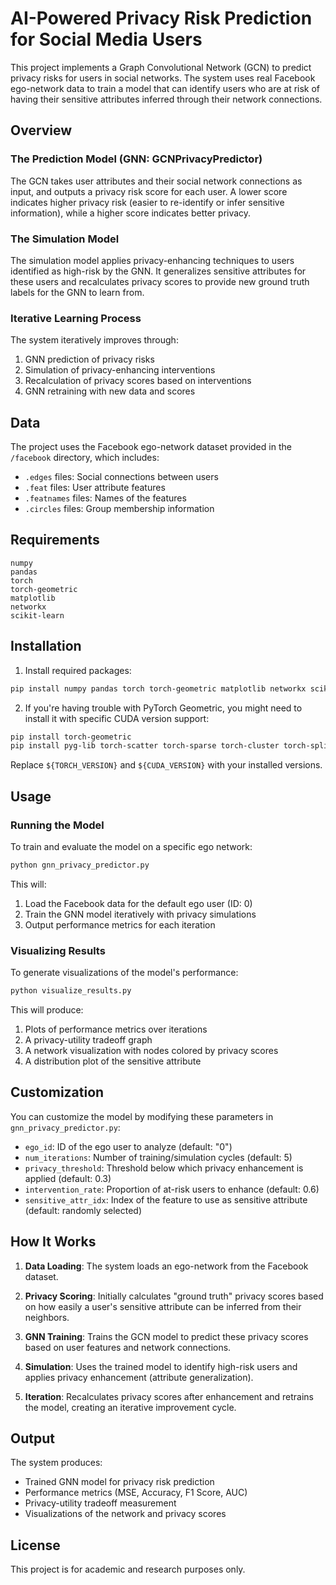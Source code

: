 # AI-Powered Privacy Risk Prediction for Social Media Users

This project implements a Graph Convolutional Network (GCN) to predict privacy risks for users in social networks. The system uses real Facebook ego-network data to train a model that can identify users who are at risk of having their sensitive attributes inferred through their network connections.

## Overview

### The Prediction Model (GNN: GCNPrivacyPredictor)

The GCN takes user attributes and their social network connections as input, and outputs a privacy risk score for each user. A lower score indicates higher privacy risk (easier to re-identify or infer sensitive information), while a higher score indicates better privacy.

### The Simulation Model

The simulation model applies privacy-enhancing techniques to users identified as high-risk by the GNN. It generalizes sensitive attributes for these users and recalculates privacy scores to provide new ground truth labels for the GNN to learn from.

### Iterative Learning Process

The system iteratively improves through:
1. GNN prediction of privacy risks
2. Simulation of privacy-enhancing interventions
3. Recalculation of privacy scores based on interventions
4. GNN retraining with new data and scores

## Data

The project uses the Facebook ego-network dataset provided in the `/facebook` directory, which includes:
- `.edges` files: Social connections between users
- `.feat` files: User attribute features
- `.featnames` files: Names of the features
- `.circles` files: Group membership information

## Requirements

```
numpy
pandas
torch
torch-geometric
matplotlib
networkx
scikit-learn
```

## Installation

1. Install required packages:
```bash
pip install numpy pandas torch torch-geometric matplotlib networkx scikit-learn
```

2. If you're having trouble with PyTorch Geometric, you might need to install it with specific CUDA version support:
```bash
pip install torch-geometric
pip install pyg-lib torch-scatter torch-sparse torch-cluster torch-spline-conv -f https://data.pyg.org/whl/torch-${TORCH_VERSION}+${CUDA_VERSION}.html
```
Replace `${TORCH_VERSION}` and `${CUDA_VERSION}` with your installed versions.

## Usage

### Running the Model

To train and evaluate the model on a specific ego network:

```bash
python gnn_privacy_predictor.py
```

This will:
1. Load the Facebook data for the default ego user (ID: 0)
2. Train the GNN model iteratively with privacy simulations
3. Output performance metrics for each iteration

### Visualizing Results

To generate visualizations of the model's performance:

```bash
python visualize_results.py
```

This will produce:
1. Plots of performance metrics over iterations
2. A privacy-utility tradeoff graph
3. A network visualization with nodes colored by privacy scores
4. A distribution plot of the sensitive attribute

## Customization

You can customize the model by modifying these parameters in `gnn_privacy_predictor.py`:

- `ego_id`: ID of the ego user to analyze (default: "0")
- `num_iterations`: Number of training/simulation cycles (default: 5)
- `privacy_threshold`: Threshold below which privacy enhancement is applied (default: 0.3)
- `intervention_rate`: Proportion of at-risk users to enhance (default: 0.6)
- `sensitive_attr_idx`: Index of the feature to use as sensitive attribute (default: randomly selected)

## How It Works

1. **Data Loading**: The system loads an ego-network from the Facebook dataset.

2. **Privacy Scoring**: Initially calculates "ground truth" privacy scores based on how easily a user's sensitive attribute can be inferred from their neighbors.

3. **GNN Training**: Trains the GCN model to predict these privacy scores based on user features and network connections.

4. **Simulation**: Uses the trained model to identify high-risk users and applies privacy enhancement (attribute generalization).

5. **Iteration**: Recalculates privacy scores after enhancement and retrains the model, creating an iterative improvement cycle.

## Output

The system produces:
- Trained GNN model for privacy risk prediction
- Performance metrics (MSE, Accuracy, F1 Score, AUC)
- Privacy-utility tradeoff measurement
- Visualizations of the network and privacy scores

## License

This project is for academic and research purposes only. 